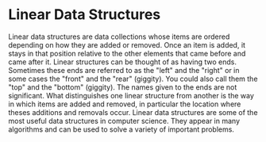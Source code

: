 # Linear Data Structures

Linear data structures are data collections whose items are ordered depending on how they are added or removed. Once an item is added, it stays in that position relative to the other elements that came before and came after it. Linear structures can be thought of as having two ends. Sometimes these ends are referred to as the "left" and the "right" or in some cases the "front" and the "rear" (giggity). You could also call them the "top" and the "bottom" (giggity). The names given to the ends are not significant. What distinguishes one linear structure from another is the way in which items are added and removed, in particular the location where theses additions and removals occur. Linear data structures are some of the most useful data structures in computer science. They appear in many algorithms and can be used to solve a variety of important problems.
